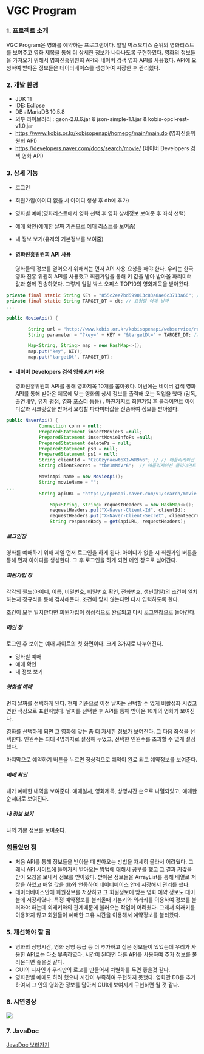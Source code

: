 # VGC Program

### 1. 프로젝트 소개

VGC Program은 영화를 예약하는 프로그램이다. 일일 박스오피스 순위의 영화리스트를 보여주고 영화 제목을 통해 더 상세한 정보가 나타나도록 구현하였다. 영화의 정보들을 가져오기 위해서 영화진흥위원회 API와 네이버 검색 영화 API를 사용했다. API에 요청하여 받아온 정보들은 데이터베이스를 생성하여 저장한 후 관리했다.



### 2. 개발 환경

- JDK 11
- IDE: Eclipse
- DB : MariaDB 10.5.8
- 외부 라이브러리 : gson-2.8.6.jar & json-simple-1.1.jar & kobis-opcl-rest-v1.0.jar
- https://www.kobis.or.kr/kobisopenapi/homepg/main/main.do (영화진흥위원회 API)
- https://developers.naver.com/docs/search/movie/ (네이버 Developers 검색 영화 API)



### 3. 상세 기능

- 로그인

- 회원가입(아이디 없을 시 아이디 생성 후 db에 추가)

- 영화별 예매(영화리스트에서 영화 선택 후 영화 상세정보 보여준 후 좌석 선택)

- 예매 확인(예매한 날짜 기준으로 예매 리스트를 보여줌)

- 내 정보 보기(유저의 기본정보를 보여줌)

- #### 영화진흥위원회 API 사용
  영화들의 정보를 얻어오기 위해서는 먼저 API 사용 요청을 해야 한다. 우리는 한국 영화 진흥 위원회 API를 사용했고 회원가입을 통해 키 값을 받아 받아올 파리미터 값과 함께 전송하였다.  그렇게 일일 박스 오피스 TOP10의 영화제목을 받아왔다.
```java
private final static String KEY = "855c2ee7bd599013c83a8ae6c3713a66"; // 요청할 키 값
private final static String TARGET_DT = dt; // 요청할 어제 날짜
...
    
public MovieApi() {

		String url = "http://www.kobis.or.kr/kobisopenapi/webservice/rest/boxoffice/searchDailyBoxOfficeList.json"; //값을 요청할 url
		String parameter = "?key=" + KEY + "&targetDt=" + TARGET_DT; // 키값과 어제 날짜를 파라미터로 API에게 요청

		Map<String, String> map = new HashMap<>();
		map.put("key", KEY);
		map.put("targetDt", TARGET_DT);
```
- #### 네이버 Developers 검색 영화 API 사용
  영화진흥위원회 API를 통해 영화제목 10개를 뽑아왔다. 이번에는 네이버 검색 영화 API를 통해 받아온 제목에 맞는 영화의 상세 정보를 출력해 오는 작업을 했다 (감독, 출연배우, 유저 평점, 영화 포스터 등등) . 마찬가지로 회원가입 후 클라이언트 아이디값과 시크릿값을 받아서 요청할 파라미터값을 전송하여 정보를 받아왔다.
```java
public NaverApi() {
			Connection conn = null;
			PreparedStatement insertMoviePs =null;
			PreparedStatement insertMovieInfoPs =null;
			PreparedStatement deletePs = null;
			PreparedStatement ps0 = null;
			PreparedStatement ps1 = null;
			String clientId = "CzGOzynaewt6X1wWR9h6"; // // 애플리케이션 클라이언트 아이디값"
			String clientSecret = "tbr1mNdVr6";  // 애플리케이션 클라이언트 시크릿값"

			MovieApi name = new MovieApi();
			String movieName = "";
...
    		String apiURL = "https://openapi.naver.com/v1/search/movie.json?query=" + text; // 값을 요청할 url

				Map<String, String> requestHeaders = new HashMap<>();
				requestHeaders.put("X-Naver-Client-Id", clientId);
				requestHeaders.put("X-Naver-Client-Secret", clientSecret);
				String responseBody = get(apiURL, requestHeaders);
```
##### 로그인창

영화를 예매하기 위해 제일 먼저 로그인을 하게 된다. 아이디가 없을 시 회원가입 버튼을 통해 먼저 아이디를 생성한다. 그 후 로그인을 하게 되면 메인 창으로 넘어간다.

##### 회원가입 창

각각의 필드(아이디, 이름, 비밀번호, 비밀번호 확인, 전화번호, 생년월일)의 조건이 일치하는지 정규식을 통해 검사해준다. 조건이 맞지 않는다면 다시 입력하도록 한다.

조건이 모두 일치한다면 회원가입이 정상적으로 완료되고 다시 로그인창으로 돌아간다.

##### 메인 창

로그인 후 보이는 예매 사이트의 첫 화면이다. 크게 3가지로 나누어진다.

- 영화별 예매
- 예매 확인
- 내 정보 보기

#####  영화별 예매

먼저 날짜를 선택하게 된다. 현재 기준으로 이전 날짜는 선택할 수 없게 비활성화 시켰고 연한 색상으로 표현하였다. 날짜를 선택한 후 API를 통해 받아온 10개의 영화가 보여진다.

영화를 선택하게 되면 그 영화에 맞는 좀 더 자세한 정보가 보여진다. 그 다음 좌석을 선택한다. 인원수는 최대 4명까지로 설정해 두었고, 선택한 인원수를 초과할 수 없게 설정했다.

마지막으로 예약하기 버튼을 누르면 정상적으로 예약이 완료 되고 예약정보를 보여준다.

##### 예매 확인

내가 예매한 내역을 보여준다. 예매일시, 영화제목, 상영시간 순으로 나열되있고, 예매한 순서대로 보여진다.

##### 내 정보 보기

나의 기본 정보를 보여준다.

### 힘들었던 점

- 처음 API를 통해 정보들을 받아올 때 받아오는 방법을 자세히 몰라서 어려웠다. 그래서 API 사이트에 들어가서 받아오는 방법에 대해서 공부를 했고 그 결과 키값을 받아 요청을 보내서 정보를 받아왔다. 받아온 정보들을 ArrayList를 통해 배열로 저장을 하였고 배열 값을 db와 연동하여 데이터베이스 안에 저장해서 관리를 했다.
- 데이터베이스안에 회원정보를 저장하고 그 회원정보에 맞는 영화 예약 정보도 테이블에 저장하였다. 특정 예약정보를 불러올때 기본키와 외래키를 이용하여 정보를 불러와야 하는데  외래키와의 관계때문에 불러오는 작업이 어려웠다. 그래서 외래키를 이용하지 않고 회원들이 예매한 고유 시간을 이용해서 예약정보를 불러왔다.

### 5. 개선해야 할 점

- 영화의 상영시간, 영화 상영 등급 등 더 추가하고 싶은 정보들이 있었는데 우리가 사용한 API로는 다소 부족하였다. 시간이 된다면 다른 API를 사용하여 추가 정보를 불러온다면 좋을것 같다.
- GUI의 디자인과 우리만의 로고를 만들어서 차별화를 두면 좋을것 같다.
- 영화관별 예매도 하려 했으나 시간이 부족하여 구현하지 못했다. 영화관 DB를 추가하여서 그 안의 영화관 정보를 담아서 GUI에 보여지게 구현하면 될 것 같다.

### 6. 시연영상
<div>
	<a href="https://www.youtube.com/watch?v=y2-JB5auRo0" target="_blank"><image src = "https://img.youtube.com/vi/y2-JB5auRo0/mqdefault.jpg"></a>	

</div>

### 7. JavaDoc
[JavaDoc 보러가기](https://kimhyeonyoung10.github.io/vgc-project/VGCProject/doc/index.html)

